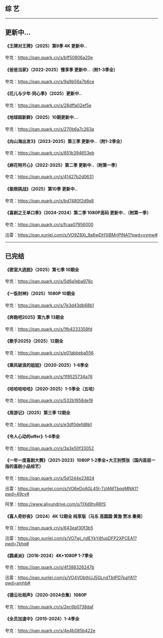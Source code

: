 
## 综 艺

---

## 更新中...

#### 《王牌对王牌》（2025）第9季 4K 更新中..

夸克：https://pan.quark.cn/s/bff50906a20e

#### 《爸爸当家》（2022-2025）慢享季 更新中..（附1-3季全）

夸克：https://pan.quark.cn/s/9a9b56a7b6ce

#### 《花儿与少年·同心季》（2025）更新中..

夸克：https://pan.quark.cn/s/28dffa02ef5e

#### 《地球超新鲜》（2025）10期更新中...

夸克：https://pan.quark.cn/s/270b6a7c263a

#### 《向山海出发3》（2023-2025）第三季 更新中..（附1-2季全）

夸克：https://pan.quark.cn/s/851b394653eb

#### 《麻花特开心》（2022-2025）第二季 更新中..（附第一季）

夸克：https://pan.quark.cn/s/41427b2d0631

#### 《极限挑战》（2025）第10季 更新中..

夸克：https://pan.quark.cn/s/bd7480f2d9a8

#### 《喜剧之王单口季》（2024-2024）第二季 1080P高码 更新中..（附第一季）

夸克：https://pan.quark.cn/s/fcaa07956000

迅雷：https://pan.xunlei.com/s/VO9Z8Xi_9a6wDH1IiBMrlPlNA1?pwd=vvmw#

---

## 已完结

#### 《密室大逃脱》（2025）第七季 10期全

夸克：https://pan.quark.cn/s/5d6a1eba978c

#### 《一饭封神》（2025）1080P 10期全

夸克：https://pan.quark.cn/s/7e3d43db68b1

#### 《奔跑吧2025》第九季 13期全

夸克：https://pan.quark.cn/s/1fb4233358fd

#### 《歌手2025》（2025）12期全

夸克：https://pan.quark.cn/s/e01abbeba556

#### 《乘风破浪的姐姐》（2020-2025）1-6季全

夸克：https://pan.quark.cn/s/1f9525734a76

#### 《哈哈哈哈哈》（2020-2025）1-5季全（五哈）

夸克：https://pan.quark.cn/s/532b1958de19

#### 《周游记》（2025）第三季 12期全
夸克：https://pan.quark.cn/s/e3df0defd8b1

#### 《令人心动的offer》1-6季全

夸克：https://pan.quark.cn/s/3a3e50f33052

#### 《一年一度喜剧大赛》（2021-2023）1080P 1-2季全+大王别慌张（国内首屈一指的喜剧小品综艺）

夸克：https://pan.quark.cn/s/5d1244e23824

迅雷：https://pan.xunlei.com/s/VO6eDoAGL45t-TzlAMTbqgMNA1?pwd=49cy#

阿里：https://www.aliyundrive.com/s/11Xd9tvR6fS

#### 《喜人奇妙夜》（2024）4K 12期全 纯享版（马东 高圆圆 黄渤 贾冰 秦昊）

夸克：https://pan.quark.cn/s/643eaf30f3b5

迅雷：https://pan.xunlei.com/s/VO7wj_ndEYkY4fupDFP2XPCEA1?pwd=7khq#

#### 《圆桌派》（2016-2024）4K+1080P 1-7季全

夸克：https://pan.quark.cn/s/4f388326247b

迅雷：https://pan.xunlei.com/s/VO4VObthUJ5GLndTbtPD7paYA1?pwd=amhb#

#### 《德云社相声》（2020-2024合集）1080P

夸克：https://pan.quark.cn/s/2ec6b0738daf

#### 《全员加速中》（2015-2024）1-4季全

夸克：https://pan.quark.cn/s/4e4b085b422e

